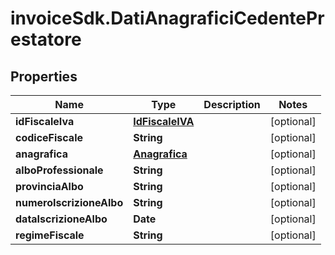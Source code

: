 # invoiceSdk.DatiAnagraficiCedentePrestatore

## Properties

Name | Type | Description | Notes
------------ | ------------- | ------------- | -------------
**idFiscaleIva** | [**IdFiscaleIVA**](IdFiscaleIVA.md) |  | [optional] 
**codiceFiscale** | **String** |  | [optional] 
**anagrafica** | [**Anagrafica**](Anagrafica.md) |  | [optional] 
**alboProfessionale** | **String** |  | [optional] 
**provinciaAlbo** | **String** |  | [optional] 
**numeroIscrizioneAlbo** | **String** |  | [optional] 
**dataIscrizioneAlbo** | **Date** |  | [optional] 
**regimeFiscale** | **String** |  | [optional] 


